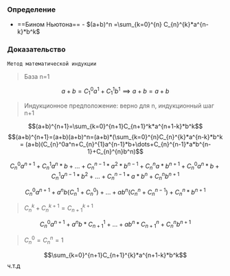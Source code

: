 ### Определение
* ==Бином Ньютона== - $(a+b)^n =\sum_{k=0}^{n} C_{n}^{k}*a^{n-k}*b^k$ 

### Доказательство
	Метод математической индукции
>База n=1

$$a+b = C_{1}^0a^1+C_{1}^{1}b^1\implies a+b=a+b$$

>Индукционное предположение: верно для n, индукционный шаг n+1

$$(a+b)^{n+1}=\sum_{k=0}^{n+1}C_{n+1}^k*a^{n+1-k}*b^k$$ 
$$(a+b)^{n+1}=(a+b)(a+b)^n=(a+b)*(\sum_{k=0}^{n}C_{n}^{k}*a^{n-k}*b^k = (a+b)(C_{n}^0a^n+C_{n}^{1}a^{n-1}*b+\dots+C_{n}^{n-1}*a*b^{n-1}+C_{n}^{n}b^n)$$


$$C_{n}^0a^{n+1}+C_{n}^{1}a^{n}*b+\dots+C_{n}^{n-1}*a^{2}*b^{n-1}+C_{n}^{n}a*b^{n+1}+C_{n}^0a^n*b+C_{n}^{1}a^{n-1}*b^2+\dots+C_{n}^{n-1}*a*b^{n}+C_{n}^{n}b^{n+1}$$


$$C_{n}^{0}a^{n+1}+a^nb(C_{n}^1+C_{n}^0)+\dots+ab^n(C_{n}^n+C_{n}^{n-1})+C_{n}^n*b^{n+1}$$



>$C_{n}^{k}+C_{n}^{k+1} = C_{n+1}^{k+1}$


$$C_{n}^0a^{n+1}+a^nb*C_{n+1}^1+\dots+ab^n*C_{n+1}^n+C_{n}^nb^{n+1}$$


>$C_{n}^0=C_{n}^n=1$

$$\sum_{k=0}^{n+1}C_{n+1}^{k}*a^{n+1-k}*b^k$$ ч.т.д
